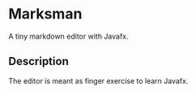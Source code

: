 # Marksman
A tiny markdown editor with Javafx.

## Description
The editor is meant as finger exercise to learn Javafx.